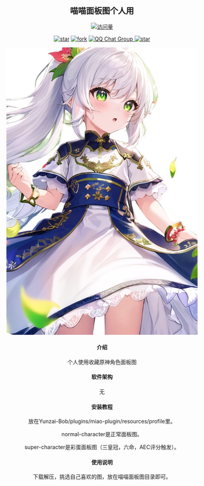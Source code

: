 <div align="center">
<h2>喵喵面板图个人用</h2>

[![访问量](https://profile-counter.glitch.me/GBTBS/count.svg)](https://gitee.com/GBTBS/root/)


<a href='https://gitee.com/GBTBS/root/stargazers'><img src='https://gitee.com/GBTBS/root/badge/star.svg?theme=dark' alt='star'></img></a>
<a href='https://gitee.com/GBTBS/root/members'><img src='https://gitee.com/GBTBS/root/badge/fork.svg?theme=white' alt='fork'></img></a>
   <a href="https://qm.qq.com/cgi-bin/qm/qr?k=VHXBEqGbqqItJ-uYfQILejQxIWqOl95z&jump_from=webapi&authKey=zIhM5iO8NcIqUSa097qgVAKpBumrR3yieUi+s1DAcjqdsSlhO/Ls1vqtPBbmMHQC">
    <img src="https://img.shields.io/badge/QQ%E7%BE%A4-%E7%8C%AB%E5%A8%98%E4%B9%90%E5%9B%AD-pink?style=flat-square" alt="QQ Chat Group">
  </a>
<a href='https://qm.qq.com/cgi-bin/qm/qr?k=VHXBEqGbqqItJ-uYfQILejQxIWqOl95z&jump_from=webapi&authKey=zIhM5iO8NcIqUSa097qgVAKpBumrR3yieUi+s1DAcjqdsSlhO/Ls1vqtPBbmMHQC'><img src='https://gitee.com/GBTBS/root/badge/star.svg?theme=dark' alt='star'></img></a>


![输入图片说明](profile/super-character/%E7%BA%B3%E8%A5%BF%E5%A6%B2/%E7%BA%B3%E8%A5%BF%E5%A6%B26.png)

#### 介绍
个人使用收藏原神角色面板图

#### 软件架构
无


#### 安装教程

放在Yunzai-Bob/plugins/miao-plugin/resources/profile里。

normal-character是正常面板图。

super-character是彩蛋面板图（三皇冠，六命，AEC评分触发）。


#### 使用说明

下载解压，挑选自己喜欢的图，放在喵喵面板图目录即可。
